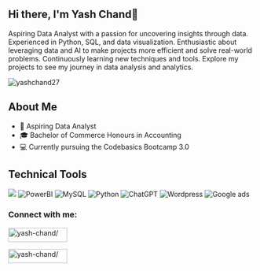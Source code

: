 ## Hi there, I'm Yash Chand👋
Aspiring Data Analyst with a passion for uncovering insights through data. Experienced in Python, SQL, and data visualization. Enthusiastic about leveraging data and AI to make projects more efficient and solve real-world problems. Continuously learning new techniques and tools. Explore my projects to see my journey in data analysis and analytics.
<p align="left"> <img src="https://komarev.com/ghpvc/?username=yashchand27&label=Profile%20views&color=0e75b6&style=flat" alt="yashchand27" /> </p>

## About Me
* 🌱 Aspiring Data Analyst
* 🎓 Bachelor of Commerce Honours in Accounting
* 💻 Currently pursuing the Codebasics Bootcamp 3.0
## Technical Tools
 ![](https://img.shields.io/badge/Microsoft%20Excel-217346.svg?style=for-the-badge&logo=Microsoft-Excel&logoColor=white)
 ![PowerBI](https://img.shields.io/badge/Power%20BI-F2C811.svg?style=for-the-badge&logo=Power-BI&logoColor=black)
 ![MySQL](https://img.shields.io/badge/mysql-4479A1.svg?style=for-the-badge&logo=mysql&logoColor=white)
 ![Python](https://img.shields.io/badge/python-3670A0?style=for-the-badge&logo=python&logoColor=ffdd54)
 ![ChatGPT](https://img.shields.io/badge/chatGPT-74aa9c?style=for-the-badge&logo=openai&logoColor=white)
 ![Wordpress](https://img.shields.io/badge/WordPress-21759B.svg?style=for-the-badge&logo=WordPress&logoColor=white)
 ![Google ads](https://img.shields.io/badge/Google%20Ads-4285F4.svg?style=for-the-badge&logo=Google-Ads&logoColor=white)


<h3 align="left">Connect with me:</h3>
<p align="left">
<a href="https://linkedin.com/in/yash-chand/" target="blank"><img align="center" src="https://img.shields.io/badge/LinkedIn-0A66C2.svg?style=for-the-badge&logo=LinkedIn&logoColor=white" alt="yash-chand/" height="29" width="120" /></a>
</p> 
<p align="left">
<a href="yashchand2627@gmail.com" target="blank"><img align="center" src="https://img.shields.io/badge/Gmail-D14836?style=for-the-badge&logo=gmail&logoColor=white" alt="yash-chand/" height="29" width="120" /></a>
</p> 





